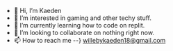 - 👋 Hi, I’m Kaeden
- 👀 I’m interested in gaming and other techy stuff.
- 🌱 I’m currently learning how to code on replit.
- 💞️ I’m looking to collaborate on nothing right now.
- 📫 How to reach me --}  willebykaeden18@gmail.com
